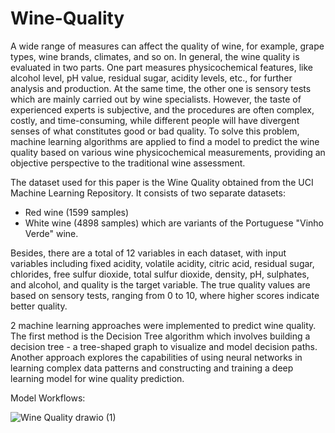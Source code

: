 # Wine-Quality

A wide range of measures can affect the quality of wine, for example, grape types, wine 
brands, climates, and so on. In general, the wine quality is evaluated in two parts. One 
part measures physicochemical features, like alcohol level, pH value, residual sugar, 
acidity levels, etc., for further analysis and production. At the same time, the other one is 
sensory tests which are mainly carried out by wine specialists. However, the taste of 
experienced experts is subjective, and the procedures are often complex, costly, and 
time-consuming, while different people will have divergent senses of what constitutes 
good or bad quality. To solve this problem, machine learning algorithms are applied to find 
a model to predict the wine quality based on various wine physicochemical 
measurements, providing an objective perspective to the traditional wine assessment. 

The dataset used for this paper is the Wine Quality obtained from the UCI Machine 
Learning Repository. It consists of two separate datasets:
- Red wine (1599 samples)
- White wine (4898 samples)
which are variants of the Portuguese "Vinho Verde" wine.

Besides, there are a total of 12 variables in each dataset, with input variables including fixed acidity, 
volatile acidity, citric acid, residual sugar, chlorides, free sulfur dioxide, total sulfur dioxide, 
density, pH, sulphates, and alcohol, and quality is the target variable.
The true quality values are based on sensory tests, ranging from 0 to 10, where higher 
scores indicate better quality.

2 machine learning approaches were implemented to predict wine quality. The first method is the Decision Tree algorithm which 
involves building a decision tree - a tree-shaped graph to visualize and model decision 
paths. Another approach explores the capabilities of using neural networks in learning 
complex data patterns and constructing and training a deep learning model for wine 
quality prediction.

Model Workflows:

![Wine Quality drawio (1)](https://github.com/user-attachments/assets/4650a2d4-bd97-4641-9788-162e47d6a275)
